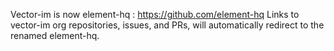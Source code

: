 Vector-im is now element-hq : https://github.com/element-hq
Links to vector-im org repositories, issues, and PRs, will automatically redirect to the renamed element-hq.
